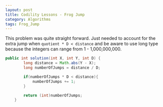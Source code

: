 ```yaml
---
layout: post
title: Codility Lessons - Frog Jump
category: Algorithms
tags: Frog_Jump
---
```


This problem was quite straight forward. Just needed to account for the extra jump when `quotient * D < distance` and be aware to use long type because the integers can range from 1 - 1,000,000,000.

```java
public int solution(int X, int Y, int D) {
        long distance = Math.abs(Y - X);
        long numberOfJumps = distance / D;

        if(numberOfJumps * D < distance){
            numberOfJumps += 1;
        }

        return (int)numberOfJumps;
    }
```
